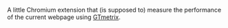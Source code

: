 A little Chromium extension that (is supposed to) measure the performance of the current webpage using [GTmetrix](https://gtmetrix.com/).
